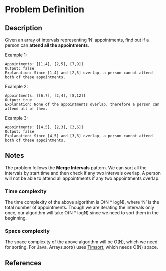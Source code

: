 # Problem Definition

## Description

Given an array of intervals representing ‘N’ appointments, find out if a person can **attend all the appointments**.

Example 1:

```text
Appointments: [[1,4], [2,5], [7,9]]
Output: false
Explanation: Since [1,4] and [2,5] overlap, a person cannot attend both of these appointments.
```

Example 2:

```text
Appointments: [[6,7], [2,4], [8,12]]
Output: true
Explanation: None of the appointments overlap, therefore a person can attend all of them.
```

Example 3:

```text
Appointments: [[4,5], [2,3], [3,6]]
Output: false
Explanation: Since [4,5] and [3,6] overlap, a person cannot attend both of these appointments.
```

## Notes

The problem follows the **Merge Intervals** pattern. We can sort all the intervals by start time and then check if any two intervals overlap. A person will not be able to attend all appointments if any two appointments overlap.

### Time complexity

The time complexity of the above algorithm is O(N \* logN), where ‘N’ is the total number of appointments. Though we are iterating the intervals only once, our algorithm will take O(N \* logN) since we need to sort them in the beginning.

### Space complexity

The space complexity of the above algorithm will be O(N), which we need for sorting. For Java, Arrays.sort() uses [Timsort](https://en.wikipedia.org/wiki/Timsort), which needs O(N) space.

## References
